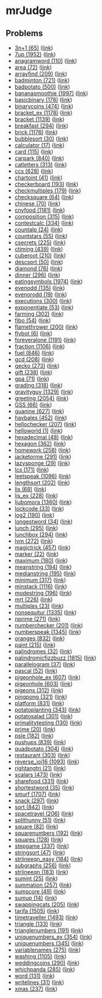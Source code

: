 # mrJudge 

## Problems
- [3n+1 (65)](./problems/3n+1%20(65)) ([link](https://dunjudge.me/analysis/problems/65/))
- [7up (1952)](./problems/7up%20(1952)) ([link](https://dunjudge.me/analysis/problems/1952/))
- [anagramword (110)](./problems/anagramword%20(110)) ([link](https://dunjudge.me/analysis/problems/110/))
- [area (72)](./problems/area%20(72)) ([link](https://dunjudge.me/analysis/problems/72/))
- [arrayfind (209)](./problems/arrayfind%20(209)) ([link](https://dunjudge.me/analysis/problems/209/))
- [badminton (721)](./problems/badminton%20(721)) ([link](https://dunjudge.me/analysis/problems/721/))
- [badpotato (500)](./problems/badpotato%20(500)) ([link](https://dunjudge.me/analysis/problems/500/))
- [bananasmoothie (1997)](./problems/bananasmoothie%20(1997)) ([link](https://dunjudge.me/analysis/problems/1997/))
- [basicbinary (178)](./problems/basicbinary%20(178)) ([link](https://dunjudge.me/analysis/problems/178/))
- [binarycoins (474)](./problems/binarycoins%20(474)) ([link](https://dunjudge.me/analysis/problems/474/))
- [bracket_ex (1178)](./problems/bracket_ex%20(1178)) ([link](https://dunjudge.me/analysis/problems/1178/))
- [bracket (1139)](./problems/bracket%20(1139)) ([link](https://dunjudge.me/analysis/problems/1139/))
- [breakfast (294)](./problems/breakfast%20(294)) ([link](https://dunjudge.me/analysis/problems/294/))
- [brick (1176)](./problems/brick%20(1176)) ([link](https://dunjudge.me/analysis/problems/1176/))
- [bubblesort (30)](./problems/bubblesort%20(30)) ([link](https://dunjudge.me/analysis/problems/30/))
- [calculator (17)](./problems/calculator%20(17)) ([link](https://dunjudge.me/analysis/problems/17/))
- [card (115)](./problems/card%20(115)) ([link](https://dunjudge.me/analysis/problems/115/))
- [carpark (840)](./problems/carpark%20(840)) ([link](https://dunjudge.me/analysis/problems/840/))
- [catletters (313)](./problems/catletters%20(313)) ([link](https://dunjudge.me/analysis/problems/313/))
- [ccs (628)](./problems/ccs%20(628)) ([link](https://dunjudge.me/analysis/problems/628/))
- [chartoint (41)](./problems/chartoint%20(41)) ([link](https://dunjudge.me/analysis/problems/41/))
- [checkerboard (193)](./problems/checkerboard%20(193)) ([link](https://dunjudge.me/analysis/problems/193/))
- [checkmultiples (179)](./problems/checkmultiples%20(179)) ([link](https://dunjudge.me/analysis/problems/179/))
- [checksquare (64)](./problems/checksquare%20(64)) ([link](https://dunjudge.me/analysis/problems/64/))
- [chinese (70)](./problems/chinese%20(70)) ([link](https://dunjudge.me/analysis/problems/70/))
- [cnyfood (1181)](./problems/cnyfood%20(1181)) ([link](https://dunjudge.me/analysis/problems/1181/))
- [composition (315)](./problems/composition%20(315)) ([link](https://dunjudge.me/analysis/problems/315/))
- [contestcalc (334)](./problems/contestcalc%20(334)) ([link](https://dunjudge.me/analysis/problems/334/))
- [countalp (24)](./problems/countalp%20(24)) ([link](https://dunjudge.me/analysis/problems/24/))
- [countstars (55)](./problems/countstars%20(55)) ([link](https://dunjudge.me/analysis/problems/55/))
- [csecrets (225)](./problems/csecrets%20(225)) ([link](https://dunjudge.me/analysis/problems/225/))
- [ctiming (439)](./problems/ctiming%20(439)) ([link](https://dunjudge.me/analysis/problems/439/))
- [cuberoot (210)](./problems/cuberoot%20(210)) ([link](https://dunjudge.me/analysis/problems/210/))
- [descsort (50)](./problems/descsort%20(50)) ([link](https://dunjudge.me/analysis/problems/50/))
- [diamond (76)](./problems/diamond%20(76)) ([link](https://dunjudge.me/analysis/problems/76/))
- [dinner (296)](./problems/dinner%20(296)) ([link](https://dunjudge.me/analysis/problems/296/))
- [eatingsymbols (1974)](./problems/eatingsymbols%20(1974)) ([link](https://dunjudge.me/analysis/problems/1974/))
- [evenodd (135)](./problems/evenodd%20(135)) ([link](https://dunjudge.me/analysis/problems/135/))
- [evenorodd (19)](./problems/evenorodd%20(19)) ([link](https://dunjudge.me/analysis/problems/19/))
- [executions (300)](./problems/executions%20(300)) ([link](https://dunjudge.me/analysis/problems/300/))
- [exponentiate (53)](./problems/exponentiate%20(53)) ([link](https://dunjudge.me/analysis/problems/53/))
- [farming (302)](./problems/farming%20(302)) ([link](https://dunjudge.me/analysis/problems/302/))
- [fibo (54)](./problems/fibo%20(54)) ([link](https://dunjudge.me/analysis/problems/54/))
- [flamethrower (200)](./problems/flamethrower%20(200)) ([link](https://dunjudge.me/analysis/problems/200/))
- [flybot (6)](./problems/flybot%20(6)) ([link](https://dunjudge.me/analysis/problems/6/))
- [foreveralone (1191)](./problems/foreveralone%20(1191)) ([link](https://dunjudge.me/analysis/problems/1191/))
- [fraction (1106)](./problems/fraction%20(1106)) ([link](https://dunjudge.me/analysis/problems/1106/))
- [fuel (846)](./problems/fuel%20(846)) ([link](https://dunjudge.me/analysis/problems/846/))
- [gcd (208)](./problems/gcd%20(208)) ([link](https://dunjudge.me/analysis/problems/208/))
- [gecko (273)](./problems/gecko%20(273)) ([link](https://dunjudge.me/analysis/problems/273/))
- [gift (238)](./problems/gift%20(238)) ([link](https://dunjudge.me/analysis/problems/238/))
- [gpa (71)](./problems/gpa%20(71)) ([link](https://dunjudge.me/analysis/problems/71/))
- [grading (318)](./problems/grading%20(318)) ([link](https://dunjudge.me/analysis/problems/318/))
- [gravityguy (1329)](./problems/gravityguy%20(1329)) ([link](https://dunjudge.me/analysis/problems/1329/))
- [greeting (2054)](./problems/greeting%20(2054)) ([link](https://dunjudge.me/analysis/problems/2054/))
- [GSS (66)](./problems/GSS%20(66)) ([link](https://dunjudge.me/analysis/problems/66/))
- [guanine (627)](./problems/guanine%20(627)) ([link](https://dunjudge.me/analysis/problems/627/))
- [haybales (452)](./problems/haybales%20(452)) ([link](https://dunjudge.me/analysis/problems/452/))
- [hellochecker (207)](./problems/hellochecker%20(207)) ([link](https://dunjudge.me/analysis/problems/207/))
- [helloworld (1)](./problems/helloworld%20(1)) ([link](https://dunjudge.me/analysis/problems/1/))
- [hexadecimal (48)](./problems/hexadecimal%20(48)) ([link](https://dunjudge.me/analysis/problems/48/))
- [hexagon (362)](./problems/hexagon%20(362)) ([link](https://dunjudge.me/analysis/problems/362/))
- [homework (258)](./problems/homework%20(258)) ([link](https://dunjudge.me/analysis/problems/258/))
- [jacketorme (291)](./problems/jacketorme%20(291)) ([link](https://dunjudge.me/analysis/problems/291/))
- [lazysponge (29)](./problems/lazysponge%20(29)) ([link](https://dunjudge.me/analysis/problems/29/))
- [lcs (171)](./problems/lcs%20(171)) ([link](https://dunjudge.me/analysis/problems/171/))
- [leetspeak (1096)](./problems/leetspeak%20(1096)) ([link](https://dunjudge.me/analysis/problems/1096/))
- [lengthsort (202)](./problems/lengthsort%20(202)) ([link](https://dunjudge.me/analysis/problems/202/))
- [lis (68)](./problems/lis%20(68)) ([link](https://dunjudge.me/analysis/problems/68/))
- [lis_ex (228)](./problems/lis_ex%20(228)) ([link](https://dunjudge.me/analysis/problems/228/))
- [ljubomora (1360)](./problems/ljubomora%20(1360)) ([link](https://dunjudge.me/analysis/problems/1360/))
- [lockcode (33)](./problems/lockcode%20(33)) ([link](https://dunjudge.me/analysis/problems/33/))
- [log2 (190)](./problems/log2%20(190)) ([link](https://dunjudge.me/analysis/problems/190/))
- [longestword (34)](./problems/longestword%20(34)) ([link](https://dunjudge.me/analysis/problems/34/))
- [lunch (295)](./problems/lunch%20(295)) ([link](https://dunjudge.me/analysis/problems/295/))
- [lunchbox (294)](./problems/lunchbox%20(294)) ([link](https://dunjudge.me/analysis/problems/294/))
- [lvm (272)](./problems/lvm%20(272)) ([link](https://dunjudge.me/analysis/problems/272/))
- [magictrick (457)](./problems/magictrick%20(457)) ([link](https://dunjudge.me/analysis/problems/457/))
- [marker (22)](./problems/marker%20(22)) ([link](https://dunjudge.me/analysis/problems/22/))
- [maximum (180)](./problems/maximum%20(180)) ([link](https://dunjudge.me/analysis/problems/180/))
- [meanstring (194)](./problems/meanstring%20(194)) ([link](https://dunjudge.me/analysis/problems/194/))
- [medianstring (195)](./problems/medianstring%20(195)) ([link](https://dunjudge.me/analysis/problems/195/))
- [minimum (317)](./problems/minimum%20(317)) ([link](https://dunjudge.me/analysis/problems/317/))
- [minstack (1116)](./problems/minstack%20(1116)) ([link](https://dunjudge.me/analysis/problems/1116/))
- [modestring (196)](./problems/modestring%20(196)) ([link](https://dunjudge.me/analysis/problems/196/))
- [mrt (226)](./problems/mrt%20(226)) ([link](https://dunjudge.me/analysis/problems/226/))
- [multiples (23)](./problems/multiples%20(23)) ([link](https://dunjudge.me/analysis/problems/23/))
- [nonsequitur (1335)](./problems/nonsequitur%20(1335)) ([link](https://dunjudge.me/analysis/problems/1335/))
- [nprime (271)](./problems/nprime%20(271)) ([link](https://dunjudge.me/analysis/problems/271/))
- [numberchecker (201)](./problems/numberchecker%20(201)) ([link](https://dunjudge.me/analysis/problems/201/))
- [numberspeak (1345)](./problems/numberspeak%20(1345)) ([link](https://dunjudge.me/analysis/problems/1345/))
- [oranges (832)](./problems/oranges%20(832)) ([link](https://dunjudge.me/analysis/problems/832/))
- [paint (215)](./problems/paint%20(215)) ([link](https://dunjudge.me/analysis/problems/215/))
- [palindromes (32)](./problems/palindromes%20(32)) ([link](https://dunjudge.me/analysis/problems/32/))
- [palindromicfizzbuzz (1815)](./problems/palindromicfizzbuzz%20(1815)) ([link](https://dunjudge.me/analysis/problems/1815/))
- [parallelogram (37)](./problems/parallelogram%20(37)) ([link](https://dunjudge.me/analysis/problems/37/))
- [pascal (52)](./problems/pascal%20(52)) ([link](https://dunjudge.me/analysis/problems/52/))
- [pigeonhole_ex (607)](./problems/pigeonhole_ex%20(607)) ([link](https://dunjudge.me/analysis/problems/607/))
- [pigeonhole (603)](./problems/pigeonhole%20(603)) ([link](https://dunjudge.me/analysis/problems/603/))
- [pigeons (312)](./problems/pigeons%20(312)) ([link](https://dunjudge.me/analysis/problems/312/))
- [pingpong (321)](./problems/pingpong%20(321)) ([link](https://dunjudge.me/analysis/problems/321/))
- [platform (831)](./problems/platform%20(831)) ([link](https://dunjudge.me/analysis/problems/831/))
- [potatoplanting (343)](./problems/potatoplanting%20(343)) ([link](https://dunjudge.me/analysis/problems/343/))
- [potatosalad (301)](./problems/potatosalad%20(301)) ([link](https://dunjudge.me/analysis/problems/301/))
- [primalitytesting (130)](./problems/primalitytesting%20(130)) ([link](https://dunjudge.me/analysis/problems/130/))
- [prime (20)](./problems/prime%20(20)) ([link](https://dunjudge.me/analysis/problems/20/))
- [psle (182)](./problems/psle%20(182)) ([link](https://dunjudge.me/analysis/problems/182/))
- [pushups (839)](./problems/pushups%20(839)) ([link](https://dunjudge.me/analysis/problems/839/))
- [quadpotato (304)](./problems/quadpotato%20(304)) ([link](https://dunjudge.me/analysis/problems/304/))
- [restaurant (303)](./problems/restaurant%20(303)) ([link](https://dunjudge.me/analysis/problems/303/))
- [reverse_ioi16 (1093)](./problems/reverse_ioi16%20(1093)) ([link](https://dunjudge.me/analysis/problems/1093/))
- [rightangtri (21)](./problems/rightangtri%20(21)) ([link](https://dunjudge.me/analysis/problems/21/))
- [scalars (473)](./problems/scalars%20(473)) ([link](https://dunjudge.me/analysis/problems/473/))
- [sharefood (331)](./problems/sharefood%20(331)) ([link](https://dunjudge.me/analysis/problems/331/))
- [shortestword (35)](./problems/shortestword%20(35)) ([link](https://dunjudge.me/analysis/problems/35/))
- [smurf (1707)](./problems/smurf%20(1707)) ([link](https://dunjudge.me/analysis/problems/1707/))
- [snack (297)](./problems/snack%20(297)) ([link](https://dunjudge.me/analysis/problems/297/))
- [sort (842)](./problems/sort%20(842)) ([link](https://dunjudge.me/analysis/problems/842/))
- [spacetravel (206)](./problems/spacetravel%20(206)) ([link](https://dunjudge.me/analysis/problems/206/))
- [splithunny (51)](./problems/splithunny%20(51)) ([link](https://dunjudge.me/analysis/problems/51/))
- [square (82)](./problems/square%20(82)) ([link](https://dunjudge.me/analysis/problems/82/))
- [squarenumbers (192)](./problems/squarenumbers%20(192)) ([link](https://dunjudge.me/analysis/problems/192/))
- [squares (128)](./problems/squares%20(128)) ([link](https://dunjudge.me/analysis/problems/128/))
- [stepgame (337)](./problems/stepgame%20(337)) ([link](https://dunjudge.me/analysis/problems/337/))
- [stringsort (47)](./problems/stringsort%20(47)) ([link](https://dunjudge.me/analysis/problems/47/))
- [strlineeqn_easy (184)](./problems/strlineeqn_easy%20(184)) ([link](https://dunjudge.me/analysis/problems/184/))
- [subgraphs (256)](./problems/subgraphs%20(256)) ([link](https://dunjudge.me/analysis/problems/256/))
- [strlineeqn (183)](./problems/strlineeqn%20(183)) ([link](https://dunjudge.me/analysis/problems/183/))
- [sumint (25)](./problems/sumint%20(25)) ([link](https://dunjudge.me/analysis/problems/25/))
- [summation (257)](./problems/summation%20(257)) ([link](https://dunjudge.me/analysis/problems/257/))
- [sumscore (49)](./problems/sumscore%20(49)) ([link](https://dunjudge.me/analysis/problems/49/))
- [sumup (14)](./problems/sumup%20(14)) ([link](https://dunjudge.me/analysis/problems/14/))
- [swappingcats (205)](./problems/swappingcats%20(205)) ([link](https://dunjudge.me/analysis/problems/205/))
- [tarifa (1505)](./problems/tarifa%20(1505)) ([link](https://dunjudge.me/analysis/problems/1505/))
- [timetraveller (1493)](./problems/timetraveller%20(1493)) ([link](https://dunjudge.me/analysis/problems/1493/))
- [triangle (133)](./problems/triangle%20(133)) ([link](https://dunjudge.me/analysis/problems/133/))
- [trianglenumbers (191)](./problems/trianglenumbers%20(191)) ([link](https://dunjudge.me/analysis/problems/191/))
- [uniquenumbers_ex (354)](./problems/uniquenumbers_ex%20(354)) ([link](https://dunjudge.me/analysis/problems/354/))
- [uniquenumbers (345)](./problems/uniquenumbers%20(345)) ([link](https://dunjudge.me/analysis/problems/345/))
- [variablenames (275)](./problems/variablenames%20(275)) ([link](https://dunjudge.me/analysis/problems/275/))
- [washing (1105)](./problems/washing%20(1105)) ([link](https://dunjudge.me/analysis/problems/1105/))
- [weddingcoins (290)](./problems/weddingcoins%20(290)) ([link](https://dunjudge.me/analysis/problems/290/))
- [whichpanda (285)](./problems/whichpanda%20(285)) ([link](https://dunjudge.me/analysis/problems/285/))
- [word (131)](./problems/word%20(131)) ([link](https://dunjudge.me/analysis/problems/131/))
- [writelines (31)](./problems/writelines%20(31)) ([link](https://dunjudge.me/analysis/problems/31/))
- [xmas (237)](./problems/xmas%20(237)) ([link](https://dunjudge.me/analysis/problems/237/))